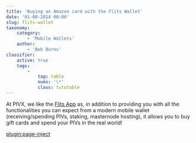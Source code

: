 ```yaml
---
title: 'Buying an Amazon card with the Flits Wallet'
date: '01-08-2014 00:00'
slug: flits-wallet
taxonomy:
    category:
        - 'Mobile Wallets'
    author:
        - 'Bob Burns'
classifier:
    active: true
    tags:
        -
            tag: table
            nums: '\*' 
            class: tutotable
---
```


At PIVX, we like the [Flits App](https://flitswallet.app/) as, in addition to providing you with all the functionalities you can expect from a modern mobile wallet (receiving/spending PIVs, staking, masternode hosting), it allows you to buy gift cards and spend your PIVs in the real world!

[plugin:page-inject](/mobile-hardware-wallets/flits-wallet/flits-buy-gift-cart)
